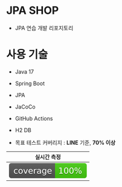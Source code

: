 # JPA SHOP

- JPA 연습 개발 리포지토리

# 사용 기술

- Java 17
- Spring Boot
- JPA
- JaCoCo
- GitHub Actions
- H2 DB

- 목표 테스트 커버리지 : **LINE** 기준, **70% 이상**

|                 실시간 측정                 |      
|:--------------------------------------:|
| ![coverage](.github/badges/jacoco.svg) |

